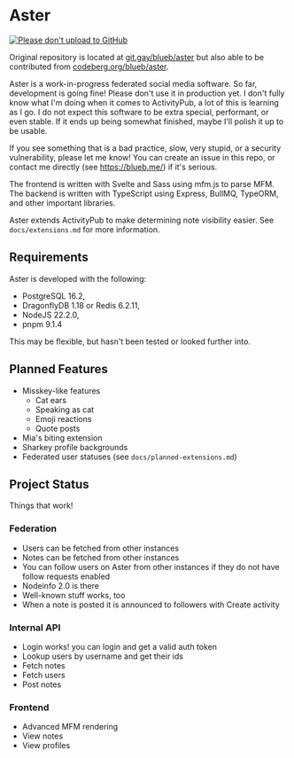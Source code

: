 # Aster

[![Please don't upload to GitHub](https://nogithub.codeberg.page/badge.svg)](https://nogithub.codeberg.page)

Original repository is located at [git.gay/blueb/aster](https://git.gay/blueb/aster) but also able to be contributed from [codeberg.org/blueb/aster](https://codeberg.org/blueb/aster).

Aster is a work-in-progress federated social media software. So far, development is going fine! Please don't use it in production yet.
I don't fully know what I'm doing when it comes to ActivityPub, a lot of this is learning as I go.
I do not expect this software to be extra special, performant, or even stable. If it ends up being somewhat finished, maybe I'll polish it up to be usable.

If you see something that is a bad practice, slow, very stupid, or a security vulnerability, please let me know! You can create an issue in this repo, or contact me directly (see https://blueb.me/) if it's serious.

The frontend is written with Svelte and Sass using mfm.js to parse MFM.
The backend is written with TypeScript using Express, BullMQ, TypeORM, and other important libraries.

Aster extends ActivityPub to make determining note visibility easier. See `docs/extensions.md` for more information.

## Requirements

Aster is developed with the following:

-   PostgreSQL 16.2,
-   DragonflyDB 1.18 or Redis 6.2.11,
-   NodeJS 22.2.0,
-   pnpm 9.1.4

This may be flexible, but hasn't been tested or looked further into.

## Planned Features

-   Misskey-like features
    -   Cat ears
    -   Speaking as cat
    -   Emoji reactions
    -   Quote posts
-   Mia's biting extension
-   Sharkey profile backgrounds
-   Federated user statuses (see `docs/planned-extensions.md`)

## Project Status

Things that work!

### Federation

-   Users can be fetched from other instances
-   Notes can be fetched from other instances
-   You can follow users on Aster from other instances if they do not have follow requests enabled
-   Nodeinfo 2.0 is there
-   Well-known stuff works, too
-   When a note is posted it is announced to followers with Create activity

### Internal API

-   Login works! you can login and get a valid auth token
-   Lookup users by username and get their ids
-   Fetch notes
-   Fetch users
-   Post notes

### Frontend

-   Advanced MFM rendering
-   View notes
-   View profiles
